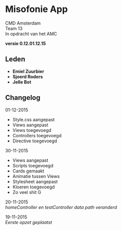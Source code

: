 Misofonie App
=================

CMD Amsterdam  
Team 13  
In opdracht van het AMC  

**versie 0.12.01.12.15**

Leden
-----------
- **Emiel Zuurbier**
- **Sjoerd Roders**
- **Jelle Bot**


Changelog
-----------
01-12-2015  
- Style.css aangepast
- Views aangepast
- Views toegevoegd
- Controllers toegevoegd
- Directive toegevoegd

30-11-2015
- Views aangepast  
- Scripts toegevoegd
- Cards gemaakt
- Animatie tussen Views
- Stylesheet aangepast
- Kloeren toegevoegd
- Zo veel shit G

20-11-2015  
*homeController en testController data path veranderd*

19-11-2015  
*Eerste opzet geplaatst*